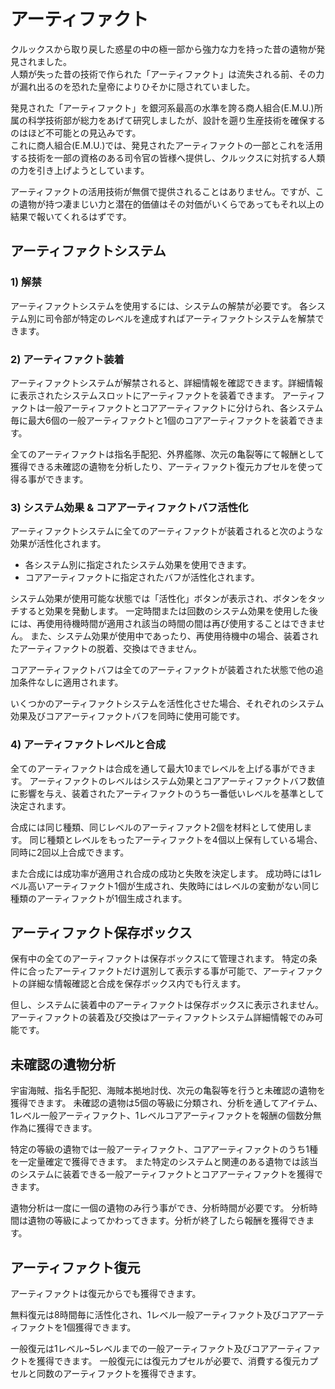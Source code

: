 # アーティファクト

クルックスから取り戻した惑星の中の極一部から強力な力を持った昔の遺物が発見されました。<br>
人類が失った昔の技術で作られた「アーティファクト」は流失される前、その力が漏れ出るのを恐れた皇帝によりひそかに隠されていました。<br>

発見された「アーティファクト」を銀河系最高の水準を誇る商人組合(E.M.U.)所属の科学技術部が総力をあげて研究しましたが、設計を遡り生産技術を確保するのはほど不可能との見込みです。<br>
これに商人組合(E.M.U.)では、発見されたアーティファクトの一部とこれを活用する技術を一部の資格のある司令官の皆様へ提供し、クルックスに対抗する人類の力を引き上げようとしています。<br>

アーティファクトの活用技術が無償で提供されることはありません。ですが、この遺物が持つ凄まじい力と潜在的価値はその対価がいくらであってもそれ以上の結果で報いてくれるはずです。<br>


## アーティファクトシステム

### 1) 解禁

アーティファクトシステムを使用するには、システムの解禁が必要です。
各システム別に司令部が特定のレベルを達成すればアーティファクトシステムを解禁できます。<br>


### 2) アーティファクト装着

アーティファクトシステムが解禁されると、詳細情報を確認できます。詳細情報に表示されたシステムスロットにアーティファクトを装着できます。
アーティファクトは一般アーティファクトとコアアーティファクトに分けられ、各システム毎に最大6個の一般アーティファクトと1個のコアアーティファクトを装着できます。<br>

全てのアーティファクトは指名手配犯、外界艦隊、次元の亀裂等にて報酬として獲得できる未確認の遺物を分析したり、アーティファクト復元カプセルを使って得る事ができます。<br>


### 3) システム効果 & コアアーティファクトバフ活性化

アーティファクトシステムに全てのアーティファクトが装着されると次のような効果が活性化されます。
- 各システム別に指定されたシステム効果を使用できます。
- コアアーティファクトに指定されたバフが活性化されます。<br>

システム効果が使用可能な状態では「活性化」ボタンが表示され、ボタンをタッチすると効果を発動します。
一定時間または回数のシステム効果を使用した後には、再使用待機時間が適用され該当の時間の間は再び使用することはできません。
また、システム効果が使用中であったり、再使用待機中の場合、装着されたアーティファクトの脱着、交換はできません。<br>

コアアーティファクトバフは全てのアーティファクトが装着された状態で他の追加条件なしに適用されます。<br>

いくつかのアーティファクトシステムを活性化させた場合、それぞれのシステム効果及びコアアーティファクトバフを同時に使用可能です。<br>


### 4) アーティファクトレベルと合成

全てのアーティファクトは合成を通して最大10までレベルを上げる事ができます。
アーティファクトのレベルはシステム効果とコアアーティファクトバフ数値に影響を与え、装着されたアーティファクトのうち一番低いレベルを基準として決定されます。<br>

合成には同じ種類、同じレベルのアーティファクト2個を材料として使用します。
同じ種類とレベルをもったアーティファクトを4個以上保有している場合、同時に2回以上合成できます。<br>

また合成には成功率が適用され合成の成功と失敗を決定します。
成功時には1レベル高いアーティファクト1個が生成され、失敗時にはレベルの変動がない同じ種類のアーティファクトが1個生成されます。<br>


## アーティファクト保存ボックス

保有中の全てのアーティファクトは保存ボックスにて管理されます。
特定の条件に合ったアーティファクトだけ選別して表示する事が可能で、アーティファクトの詳細な情報確認と合成を保存ボックス内でも行えます。<br>

但し、システムに装着中のアーティファクトは保存ボックスに表示されません。
アーティファクトの装着及び交換はアーティファクトシステム詳細情報でのみ可能です。<br>


## 未確認の遺物分析

宇宙海賊、指名手配犯、海賊本拠地討伐、次元の亀裂等を行うと未確認の遺物を獲得できます。
未確認の遺物は5個の等級に分類され、分析を通してアイテム、1レベル一般アーティファクト、1レベルコアアーティファクトを報酬の個数分無作為に獲得できます。<br>

特定の等級の遺物では一般アーティファクト、コアアーティファクトのうち1種を一定量確定で獲得できます。
また特定のシステムと関連のある遺物では該当のシステムに装着できる一般アーティファクトとコアアーティファクトを獲得できます。<br>

遺物分析は一度に一個の遺物のみ行う事ができ、分析時間が必要です。
分析時間は遺物の等級によってかわってきます。分析が終了したら報酬を獲得できます。<br>


## アーティファクト復元

アーティファクトは復元からでも獲得できます。<br>

無料復元は8時間毎に活性化され、1レベル一般アーティファクト及びコアアーティファクトを1個獲得できます。<br>

一般復元は1レベル~5レベルまでの一般アーティファクト及びコアアーティファクトを獲得できます。
一般復元には復元カプセルが必要で、消費する復元カプセルと同数のアーティファクトを獲得できます。<br>
